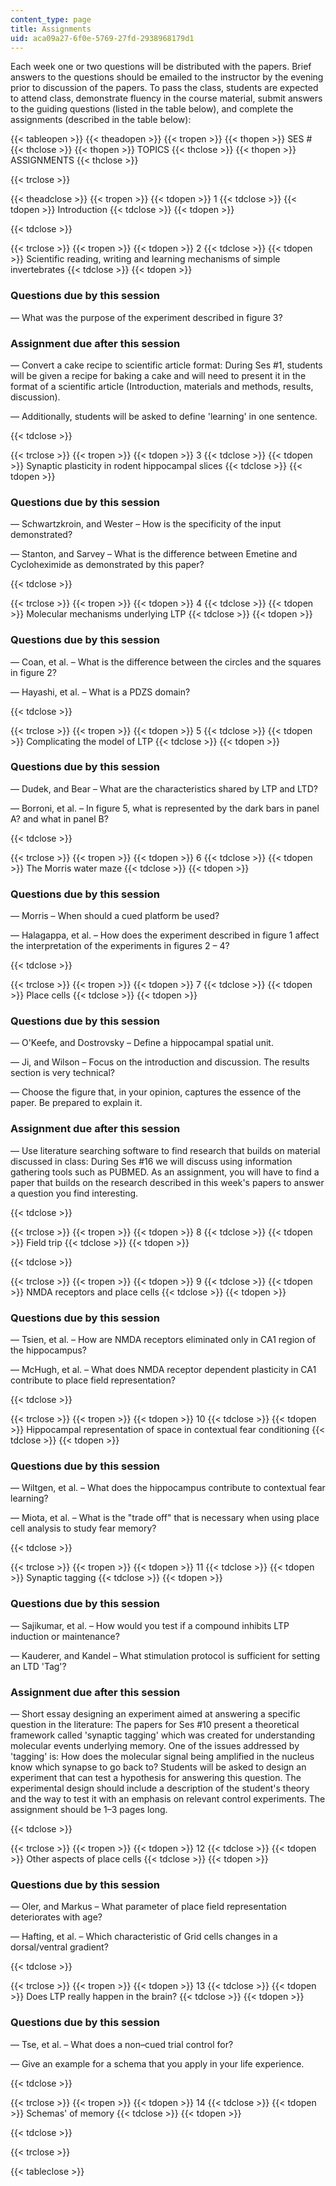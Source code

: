 ```yaml
---
content_type: page
title: Assignments
uid: aca09a27-6f0e-5769-27fd-2938968179d1
---
```


Each week one or two questions will be distributed with the papers. Brief answers to the questions should be emailed to the instructor by the evening prior to discussion of the papers. To pass the class, students are expected to attend class, demonstrate fluency in the course material, submit answers to the guiding questions (listed in the table below), and complete the assignments (described in the table below):

{{< tableopen >}}
{{< theadopen >}}
{{< tropen >}}
{{< thopen >}}
SES #
{{< thclose >}}
{{< thopen >}}
TOPICS
{{< thclose >}}
{{< thopen >}}
ASSIGNMENTS
{{< thclose >}}

{{< trclose >}}

{{< theadclose >}}
{{< tropen >}}
{{< tdopen >}}
1
{{< tdclose >}}
{{< tdopen >}}
Introduction
{{< tdclose >}}
{{< tdopen >}}

{{< tdclose >}}

{{< trclose >}}
{{< tropen >}}
{{< tdopen >}}
2
{{< tdclose >}}
{{< tdopen >}}
Scientific reading, writing and learning mechanisms of simple invertebrates
{{< tdclose >}}
{{< tdopen >}}


### Questions due by this session

— What was the purpose of the experiment described in figure 3?

### Assignment due after this session

— Convert a cake recipe to scientific article format: During Ses #1, students will be given a recipe for baking a cake and will need to present it in the format of a scientific article (Introduction, materials and methods, results, discussion).

— Additionally, students will be asked to define 'learning' in one sentence.


{{< tdclose >}}

{{< trclose >}}
{{< tropen >}}
{{< tdopen >}}
3
{{< tdclose >}}
{{< tdopen >}}
Synaptic plasticity in rodent hippocampal slices
{{< tdclose >}}
{{< tdopen >}}


### Questions due by this session

— Schwartzkroin, and Wester – How is the specificity of the input demonstrated?

— Stanton, and Sarvey – What is the difference between Emetine and Cycloheximide as demonstrated by this paper?


{{< tdclose >}}

{{< trclose >}}
{{< tropen >}}
{{< tdopen >}}
4
{{< tdclose >}}
{{< tdopen >}}
Molecular mechanisms underlying LTP
{{< tdclose >}}
{{< tdopen >}}


### Questions due by this session

— Coan, et al. – What is the difference between the circles and the squares in figure 2?

— Hayashi, et al. – What is a PDZS domain?


{{< tdclose >}}

{{< trclose >}}
{{< tropen >}}
{{< tdopen >}}
5
{{< tdclose >}}
{{< tdopen >}}
Complicating the model of LTP
{{< tdclose >}}
{{< tdopen >}}


### Questions due by this session

— Dudek, and Bear – What are the characteristics shared by LTP and LTD?

— Borroni, et al. – In figure 5, what is represented by the dark bars in panel A? and what in panel B?


{{< tdclose >}}

{{< trclose >}}
{{< tropen >}}
{{< tdopen >}}
6
{{< tdclose >}}
{{< tdopen >}}
The Morris water maze
{{< tdclose >}}
{{< tdopen >}}


### Questions due by this session

— Morris – When should a cued platform be used?

— Halagappa, et al. – How does the experiment described in figure 1 affect the interpretation of the experiments in figures 2 – 4?


{{< tdclose >}}

{{< trclose >}}
{{< tropen >}}
{{< tdopen >}}
7
{{< tdclose >}}
{{< tdopen >}}
Place cells
{{< tdclose >}}
{{< tdopen >}}


### Questions due by this session

— O'Keefe, and Dostrovsky – Define a hippocampal spatial unit.

— Ji, and Wilson – Focus on the introduction and discussion. The results section is very technical?

— Choose the figure that, in your opinion, captures the essence of the paper. Be prepared to explain it.

### Assignment due after this session

— Use literature searching software to find research that builds on material discussed in class: During Ses #16 we will discuss using information gathering tools such as PUBMED. As an assignment, you will have to find a paper that builds on the research described in this week's papers to answer a question you find interesting.


{{< tdclose >}}

{{< trclose >}}
{{< tropen >}}
{{< tdopen >}}
8
{{< tdclose >}}
{{< tdopen >}}
Field trip
{{< tdclose >}}
{{< tdopen >}}

{{< tdclose >}}

{{< trclose >}}
{{< tropen >}}
{{< tdopen >}}
9
{{< tdclose >}}
{{< tdopen >}}
NMDA receptors and place cells
{{< tdclose >}}
{{< tdopen >}}


### Questions due by this session

— Tsien, et al. – How are NMDA receptors eliminated only in CA1 region of the hippocampus?

— McHugh, et al. – What does NMDA receptor dependent plasticity in CA1 contribute to place field representation?


{{< tdclose >}}

{{< trclose >}}
{{< tropen >}}
{{< tdopen >}}
10
{{< tdclose >}}
{{< tdopen >}}
Hippocampal representation of space in contextual fear conditioning
{{< tdclose >}}
{{< tdopen >}}


### Questions due by this session

— Wiltgen, et al. – What does the hippocampus contribute to contextual fear learning?

— Miota, et al. – What is the "trade off" that is necessary when using place cell analysis to study fear memory?


{{< tdclose >}}

{{< trclose >}}
{{< tropen >}}
{{< tdopen >}}
11
{{< tdclose >}}
{{< tdopen >}}
Synaptic tagging
{{< tdclose >}}
{{< tdopen >}}


### Questions due by this session

— Sajikumar, et al. – How would you test if a compound inhibits LTP induction or maintenance?

— Kauderer, and Kandel – What stimulation protocol is sufficient for setting an LTD 'Tag'?

### Assignment due after this session

— Short essay designing an experiment aimed at answering a specific question in the literature: The papers for Ses #10 present a theoretical framework called 'synaptic tagging' which was created for understanding molecular events underlying memory. One of the issues addressed by 'tagging' is: How does the molecular signal being amplified in the nucleus know which synapse to go back to? Students will be asked to design an experiment that can test a hypothesis for answering this question. The experimental design should include a description of the student's theory and the way to test it with an emphasis on relevant control experiments. The assignment should be 1–3 pages long.


{{< tdclose >}}

{{< trclose >}}
{{< tropen >}}
{{< tdopen >}}
12
{{< tdclose >}}
{{< tdopen >}}
Other aspects of place cells
{{< tdclose >}}
{{< tdopen >}}


### Questions due by this session

— Oler, and Markus – What parameter of place field representation deteriorates with age?

— Hafting, et al. – Which characteristic of Grid cells changes in a dorsal/ventral gradient?


{{< tdclose >}}

{{< trclose >}}
{{< tropen >}}
{{< tdopen >}}
13
{{< tdclose >}}
{{< tdopen >}}
Does LTP really happen in the brain?
{{< tdclose >}}
{{< tdopen >}}


### Questions due by this session

— Tse, et al. – What does a non–cued trial control for?

— Give an example for a schema that you apply in your life experience.


{{< tdclose >}}

{{< trclose >}}
{{< tropen >}}
{{< tdopen >}}
14
{{< tdclose >}}
{{< tdopen >}}
Schemas' of memory
{{< tdclose >}}
{{< tdopen >}}

{{< tdclose >}}

{{< trclose >}}

{{< tableclose >}}